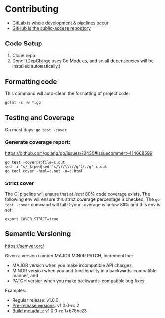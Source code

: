 # Contributing
* [GitLab is where development & pipelines occur](https://gitlab.com/centerorbit/depcharge)
* [GitHub is the public-access repository](https://github.com/centerorbit/depcharge)

## Code Setup
1. Clone repo
1. Done! (DepCharge uses Go Modules, and so all dependencies will be installed automatically.)

## Formatting code

This command will auto-clean the formatting of project code:

`gofmt -s -w *.go`

## Testing and Coverage

On most days:
`go test -cover`

### Generate coverage report:
https://github.com/golang/go/issues/22430#issuecomment-414668599

```
go test -coverprofile=c.out
sed -i "s/_$(pwd|sed 's/\//\\\//g')/./g" c.out
go tool cover -html=c.out -o=c.html
```

### Strict cover
The CI pipeline will ensure that at _least_ 80% code coverage exists. The following env will ensure this strict coverage percentage is checked. The `go test -cover` command will fail if your coverage is below 80% and this env is set:

`export COVER_STRICT=true`

## Semantic Versioning
https://semver.org/

Given a version number MAJOR.MINOR.PATCH, increment the:

* MAJOR version when you make incompatible API changes,
* MINOR version when you add functionality in a backwards-compatible manner, and
* PATCH version when you make backwards-compatible bug fixes.

Examples:

* Regular release: v1.0.0
* [Pre-release versions](https://semver.org/#spec-item-9): v1.0.0-rc.2
* [Build metadata](https://semver.org/#spec-item-10): v1.0.0-rc.1+b78be23
